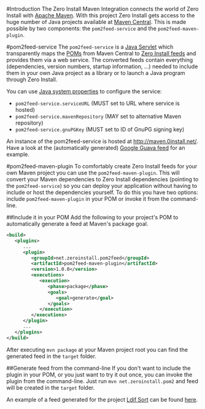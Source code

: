 #Introduction
The Zero Install Maven Integration connects the world of Zero Install with [Apache Maven](https://maven.apache.org/). With this project Zero Install gets access to the huge number of Java projects available at [Maven Central](https://search.maven.org/). This is made possible by two components: the ```pom2feed-service``` and the ```pom2feed-maven-plugin```.

#pom2feed-service
The ```pom2feed-service``` is a [Java Servlet](http://en.wikipedia.org/wiki/Java_Servlet) which transparently maps the [POMs](https://maven.apache.org/pom.html) from Maven Central to [Zero Install feeds](http://0install.net/interface-spec.html) and provides them via a web service. The converted feeds contain everything (dependencies, version numbers, startup information, ...) needed to include them in your own Java project as a library or to launch a Java program through Zero Install.

You can use [Java system properties](http://docs.oracle.com/javase/tutorial/essential/environment/sysprop.html) to configure the service:
* ```pom2feed-service.serviceURL``` (MUST set to URL where service is hosted)
* ```pom2feed-service.mavenRepository``` (MAY set to alternative Maven repository)
* ```pom2feed-service.gnuPGKey``` (MUST set to ID of GnuPG signing key)

An instance of the pom2feed-service is hosted at http://maven.0install.net/. Have a look at the (automatically generated) [Google Guava feed](http://maven.0install.net/com/google/guava/guava/) for an example.

#pom2feed-maven-plugin
To comfortably create Zero Install feeds for your own Maven project you can use the ```pom2feed-maven-plugin```. This will convert your Maven dependencies to Zero Install dependencies (pointing to the ```pom2feed-service```) so you can deploy your application without having to include or host the dependencies yourself. To do this you have two options: include ```pom2feed-maven-plugin``` in your POM or invoke it from the command-line.

##Include it in your POM
Add the following to your project's POM to automatically generate a feed at Maven's package goal.
```xml
<build>
   <plugins>
      ...
      <plugin>
         <groupId>net.zeroinstall.pom2feed</groupId>
         <artifactId>pom2feed-maven-plugin</artifactId>
         <version>1.0.0</version>
         <executions>
            <execution>
               <phase>package</phase>
               <goals>
                  <goal>generate</goal>
               </goals>
            </execution>
         </executions>
      </plugin>
      ...
   </plugins>
</build>
```
After executing ```mvn package``` at your Maven project root you can find the generated feed in the ```target``` folder.

##Generate feed from the command-line
If you don't want to include the plugin in your POM, or you just want to try it out once, you can invoke the plugin from the command-line. Just run ```mvn net.zeroinstall.pom2``` and feed will be created in the ```target``` folder.

An example of a feed generated for the project [Ldif Sort](https://bitbucket.org/nanobyte/ldif-sort) can be found [here](https://bitbucket.org/nanobyte/ldif-sort/src/5c88ef809ab5603094993dd3437660f9a144926a/ldif-sort.xml?at=ldif-sort-1.0).
